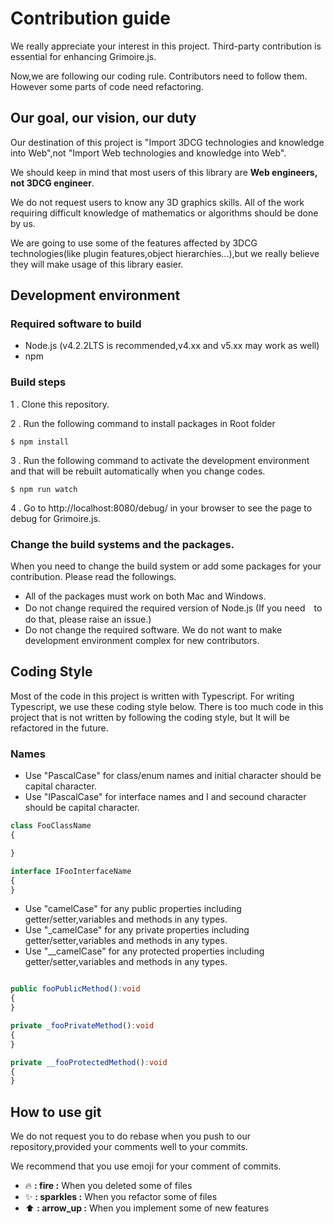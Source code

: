 # Contribution guide
We really appreciate your interest in this project.
Third-party contribution is essential for enhancing Grimoire.js.

Now,we are following our coding rule.
Contributors need to follow them.
However some parts of code need refactoring.

## Our goal, our vision, our duty
Our destination of this project is "Import 3DCG technologies and knowledge into Web",not "Import Web technologies and knowledge into Web".

We should keep in mind that most users of this library are **Web engineers, not 3DCG engineer**.

We do not request users to know any 3D graphics skills. All of the work requiring difficult knowledge of mathematics or algorithms should be done by us.

We are going to use some of the features affected by 3DCG technologies(like plugin features,object hierarchies...),but we really believe they will make usage of this library easier.

## Development environment
### Required software to build
* Node.js (v4.2.2LTS is recommended,v4.xx and v5.xx may work as well)
* npm

### Build steps
1 . Clone this repository.

2 . Run the following command to install packages in Root folder
```shell
$ npm install
```
3 . Run the following command to activate the development environment and that will be rebuilt automatically when you change codes.
```shell
$ npm run watch
```
4 . Go to http://localhost:8080/debug/ in your browser to see the page to debug for Grimoire.js.

### Change the build systems and the packages.
When you need to change the build system or add some packages for your contribution. Please read the followings.

* All of the packages must work on both Mac and Windows.
* Do not change required the required version of Node.js (If you need　to do that, please raise an issue.)
* Do not change the required software. We do not want to make development environment complex for new contributors.


## Coding Style

Most of the code in this project is written with Typescript.
For writing Typescript, we use these coding style below.
There is too much code in this project that is not written by following the coding style, but It will be refactored in the future.

### Names

* Use "PascalCase" for class/enum names and initial character should be capital character.
* Use "IPascalCase" for interface names and I and secound character should be capital character.
```typescript
class FooClassName
{

}

interface IFooInterfaceName
{
}
```

* Use "camelCase" for any public properties including getter/setter,variables and methods in any types.
* Use "_camelCase" for any private properties including getter/setter,variables and methods in any types.
* Use "__camelCase" for any protected properties including getter/setter,variables and methods in any types.
```typescript

public fooPublicMethod():void
{
}

private _fooPrivateMethod():void
{
}

private __fooProtectedMethod():void
{
}

```

## How to use git
We do not request you to do rebase when you push to our repository,provided your comments well to your commits.


We recommend that you use emoji for your comment of commits.

* :fire: **: fire :** When you deleted some of files
* :sparkles: **: sparkles :** When you refactor some of files
* :arrow_up: **: arrow_up :** When you implement some of new features
